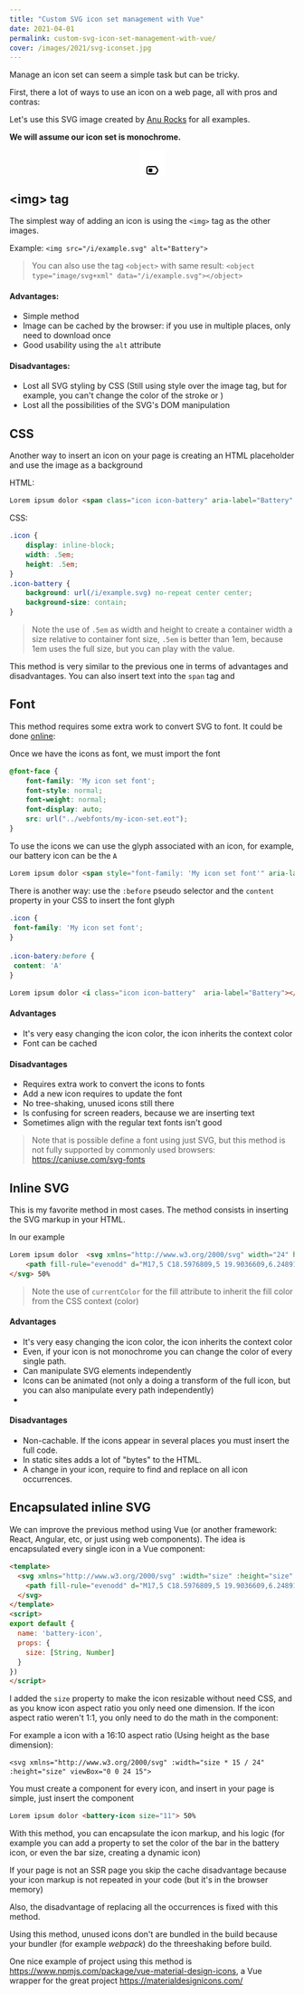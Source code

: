 ```yaml
---
title: "Custom SVG icon set management with Vue"
date: 2021-04-01
permalink: custom-svg-icon-set-management-with-vue/
cover: /images/2021/svg-iconset.jpg
---
```


Manage an icon set can seem a simple task but can be tricky.

First, there a lot of ways to use an icon on a web page, all with pros and contras:

Let's use this SVG image created by [Anu Rocks](https://freeicons.io/profile/730) for all examples.

**We will assume our icon set is monochrome.**

<div style="background: #fff; display: block; padding: 10px; width: 25px; height: 25px; margin: auto;">

[![](/images/2021/svg-iconset/example.svg)](https://freeicons.io/common-ui-icons/battery-medium-icon-54110)
</div>


## \<img\> tag
The simplest way of adding an icon is using the `<img>` tag as the other images.

Example: `<img src="/i/example.svg" alt="Battery">`
> You can also use the tag `<object>` with same result: `<object type="image/svg+xml" data="/i/example.svg"></object>`

#### Advantages:
* Simple method
* Image can be cached by the browser: if you use in multiple places, only need to download once
* Good usability using the `alt` attribute

#### Disadvantages:
* Lost all SVG styling by CSS (Still using style over the image tag, but for example, you can't change the color of the stroke or )
* Lost all the possibilities of the SVG's DOM manipulation

## CSS
Another way to insert an icon on your page is creating an HTML placeholder and use the image as a background

HTML:
```html
Lorem ipsum dolor <span class="icon icon-battery" aria-label="Battery" title="Battery"></span> 50%
```

CSS:
```css
.icon {
    display: inline-block;
    width: .5em; 
    height: .5em;
}
.icon-battery {
    background: url(/i/example.svg) no-repeat center center;
    background-size: contain;
}
```
> Note the use of `.5em` as width and height to create a container width a size relative to container font size, `.5em` is better than 1em, because 1em uses the full size, but you can play with the value.

This method is very similar to the previous one in terms of advantages and disadvantages.
You can also insert text into the `span` tag and  

## Font
This method requires some extra work to convert SVG to font. It could be done [online](https://glyphter.com/): 

Once we have the icons as font, we must import the font

```css
@font-face {
    font-family: 'My icon set font';
    font-style: normal;
    font-weight: normal;
    font-display: auto;
    src: url("../webfonts/my-icon-set.eot");
}
```

To use the icons we can use the glyph associated with an icon, for example, our battery icon can be the `A`

```html
Lorem ipsum dolor <span style="font-family: 'My icon set font'" aria-label="Battery">A</span> 50%
```

There is another way: use the `:before` pseudo selector and the `content` property in your CSS to insert the font glyph

```css 
.icon {
 font-family: 'My icon set font';
}

.icon-batery:before {
 content: 'A'
}
```

```html
Lorem ipsum dolor <i class="icon icon-battery"  aria-label="Battery"></i> 50%
```

#### Advantages
* It's very easy changing the icon color, the icon inherits the context color
* Font can be cached

#### Disadvantages
* Requires extra work to convert the icons to fonts
* Add a new icon requires to update the font
* No tree-shaking, unused icons still there
* Is confusing for screen readers, because we are inserting text
* Sometimes align with the regular text fonts isn't good


> Note that is possible define a font using just SVG, but this method is not fully supported by commonly used browsers: https://caniuse.com/svg-fonts 

## Inline SVG
This is my favorite method in most cases. The method consists in inserting the SVG markup in your HTML.

In our example
```html
Lorem ipsum dolor  <svg xmlns="http://www.w3.org/2000/svg" width="24" height="24" viewBox="0 0 24 24">
    <path fill-rule="evenodd" d="M17,5 C18.5976809,5 19.9036609,6.24891996 19.9949073,7.82372721 L20,8 L20,8.17 L20.1933113,8.24671351 C21.1458614,8.66012858 21.8418803,9.55339202 21.9763495,10.6214854 L21.9949073,10.8237272 L22,11 L22,13 C22,14.2181391 21.2716631,15.274045 20.201161,15.7433631 L20,15.822 L20,16 C20,17.5385075 18.8418794,18.8065215 17.3498634,18.9798168 L17.1762728,18.9949073 L17,19 L5,19 C3.40231912,19 2.09633912,17.75108 2.00509269,16.1762728 L2,16 L2,8 C2,6.40231912 3.24891996,5.09633912 4.82372721,5.00509269 L5,5 L17,5 Z M17,7 L5,7 C4.48716416,7 4.06449284,7.38604019 4.00672773,7.88337887 L4,8 L4,16 C4,16.5128358 4.38604019,16.9355072 4.88337887,16.9932723 L5,17 L17,17 C17.5128358,17 17.9355072,16.6139598 17.9932723,16.1166211 L18,16 L18,15 C18,14.5004355 18.3670085,14.0840077 18.8498945,14.0112465 L18.9632725,14.0006747 L19.075685,13.9972247 C19.5546159,13.9618905 19.9369487,13.5888432 19.9929352,13.1192658 L20,13 L20,11 C20,10.4871642 19.6139598,10.0644928 19.1166211,10.0067277 L18.8833789,9.99327227 C18.424297,9.93995063 18.0600494,9.57570299 18.0067277,9.11662113 L18,9 L18,8 C18,7.48716416 17.6139598,7.06449284 17.1166211,7.00672773 L17,7 Z M11,9 C11.5522847,9 12,9.44771525 12,10 L12,14 C12,14.5522847 11.5522847,15 11,15 L7,15 C6.44771525,15 6,14.5522847 6,14 L6,10 C6,9.44771525 6.44771525,9 7,9 L11,9 Z" fill="currentColor"/>
</svg> 50%
```

> Note the use of `currentColor` for the fill attribute to inherit the fill color from the CSS context (color)

#### Advantages
* It's very easy changing the icon color, the icon inherits the context color
* Even, if your icon is not monochrome you can change the color of every single path.
* Can manipulate SVG elements independently
* Icons can be animated (not only a doing a transform of the full icon, but you can also manipulate every path independently)
* 

#### Disadvantages
* Non-cachable. If the icons appear in several places you must insert the full code.
* In static sites adds a lot of "bytes" to the HTML.
* A change in your icon, require to find and replace on all icon occurrences.



## Encapsulated inline SVG
We can improve the previous method using Vue (or another framework: React, Angular, etc, or just using web components). The idea is encapsulated every single icon in a Vue component:

```html
<template>
  <svg xmlns="http://www.w3.org/2000/svg" :width="size" :height="size" viewBox="0 0 24 24">
    <path fill-rule="evenodd" d="M17,5 C18.5976809,5 19.9036609,6.24891996 19.9949073,7.82372721 L20,8 L20,8.17 L20.1933113,8.24671351 C21.1458614,8.66012858 21.8418803,9.55339202 21.9763495,10.6214854 L21.9949073,10.8237272 L22,11 L22,13 C22,14.2181391 21.2716631,15.274045 20.201161,15.7433631 L20,15.822 L20,16 C20,17.5385075 18.8418794,18.8065215 17.3498634,18.9798168 L17.1762728,18.9949073 L17,19 L5,19 C3.40231912,19 2.09633912,17.75108 2.00509269,16.1762728 L2,16 L2,8 C2,6.40231912 3.24891996,5.09633912 4.82372721,5.00509269 L5,5 L17,5 Z M17,7 L5,7 C4.48716416,7 4.06449284,7.38604019 4.00672773,7.88337887 L4,8 L4,16 C4,16.5128358 4.38604019,16.9355072 4.88337887,16.9932723 L5,17 L17,17 C17.5128358,17 17.9355072,16.6139598 17.9932723,16.1166211 L18,16 L18,15 C18,14.5004355 18.3670085,14.0840077 18.8498945,14.0112465 L18.9632725,14.0006747 L19.075685,13.9972247 C19.5546159,13.9618905 19.9369487,13.5888432 19.9929352,13.1192658 L20,13 L20,11 C20,10.4871642 19.6139598,10.0644928 19.1166211,10.0067277 L18.8833789,9.99327227 C18.424297,9.93995063 18.0600494,9.57570299 18.0067277,9.11662113 L18,9 L18,8 C18,7.48716416 17.6139598,7.06449284 17.1166211,7.00672773 L17,7 Z M11,9 C11.5522847,9 12,9.44771525 12,10 L12,14 C12,14.5522847 11.5522847,15 11,15 L7,15 C6.44771525,15 6,14.5522847 6,14 L6,10 C6,9.44771525 6.44771525,9 7,9 L11,9 Z" fill="currentColor"/>
  </svg>
</template>
<script>
export default {
  name: 'battery-icon',
  props: {
    size: [String, Number]
  }
})
</script>
```

I added the `size` property to make the icon resizable without need CSS, and as you know icon aspect ratio you only need one dimension.
If the icon aspect ratio weren't 1:1, you only need to do the math in the component:

For example a icon with a 16:10 aspect ratio (Using height as the base dimension):

```
<svg xmlns="http://www.w3.org/2000/svg" :width="size * 15 / 24" :height="size" viewBox="0 0 24 15">
```

You must create a component for every icon, and insert in your page is simple, just insert the component

```html
Lorem ipsum dolor <battery-icon size="11"> 50%
```

With this method, you can encapsulate the icon markup, and his logic (for example you can add a property to set the color of the bar in the battery icon, or even the bar size, creating a dynamic icon)

If your page is not an SSR page you skip the cache disadvantage because your icon markup is not repeated in your code (but it's in the browser memory)

Also, the disadvantage of replacing all the occurrences is fixed with this method.

Using this method, unused icons don't are bundled in the build because your bundler (for example _webpack_) do the threeshaking before build.

One nice example of project using this method is https://www.npmjs.com/package/vue-material-design-icons, a Vue wrapper for the great project https://materialdesignicons.com/

